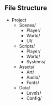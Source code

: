 

## File Structure
- Project
  - Scenes/
    - Player/
    - World/
    - UI/
  - Scripts/
    - Player/
    - World/
    - Systems/
  - Assets/
    - Art/
    - Audio/
    - Fonts/
  - Data/
    - Levels/
    - Config/